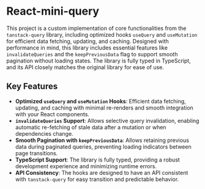# React-mini-query

This project is a custom implementation of core functionalities from the `tanstack-query` library, including optimized hooks `useQuery` and `useMutation` for efficient data fetching, updating, and caching. Designed with performance in mind, this library includes essential features like `invalidateQueries` and the `keepPreviousData` flag to support smooth pagination without loading states. The library is fully typed in TypeScript, and its API closely matches the original library for ease of use.

## Key Features

- **Optimized `useQuery` and `useMutation` Hooks**: Efficient data fetching, updating, and caching with minimal re-renders and smooth integration with your React components.
- **`invalidateQueries` Support**: Allows selective query invalidation, enabling automatic re-fetching of stale data after a mutation or when dependencies change.
- **Smooth Pagination with `keepPreviousData`**: Allows retaining previous data during paginated queries, preventing loading indicators between page transitions.
- **TypeScript Support**: The library is fully typed, providing a robust development experience and minimizing runtime errors.
- **API Consistency**: The hooks are designed to have an API consistent with `tanstack-query` for easy transition and predictable behavior.

